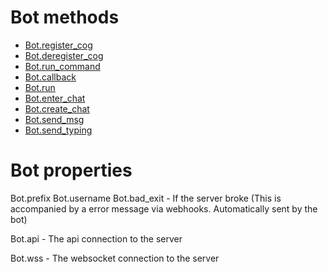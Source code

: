 # Bot methods

 - [Bot.register_cog](./cogs.md#botregister_cog)
 - [Bot.deregister_cog](./cogs.md#botderegister_cog)
 - [Bot.run_command](./run_command.md)
 - [Bot.callback](./callbacks.md)
 - [Bot.run](./run.md)
 - [Bot.enter_chat](./chats.md#botenter_chat)
 - [Bot.create_chat](./chats.md#botcreate_chat)
 - [Bot.send_msg](./send_msg.md)
 - [Bot.send_typing](./send_typing.md)

# Bot properties

Bot.prefix
Bot.username
Bot.bad_exit - If the server broke (This is accompanied by a error message via webhooks. Automatically sent by the bot)

Bot.api - The api connection to the server

Bot.wss - The websocket connection to the server